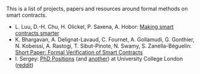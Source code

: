 This is a list of projects, papers and resources around
formal methods on smart contracts.

* L. Luu, D.-H. Chu, H. Olickel, P. Saxena, A. Hobor: [Making smart contracts smarter](https://eprint.iacr.org/2016/633.pdf)
* K. Bhargavan, A. Delignat-Lavaud, C. Fournet, A. Gollamudi, G. Gonthier, N. Kobeissi, A. Rastogi, T. Sibut-Pinote,
  N. Swamy, S. Zanella-Béguelin: [Short Paper: Formal Verification of Smart Contracts](http://research.microsoft.com/en-us/um/people/nswamy/papers/solidether.pdf)
* I. Sergey: [PhD Positions](https://www.prism.ucl.ac.uk/#!/?project=193) (and [another](https://www.prism.ucl.ac.uk/#!/?project=194)) at University College London ([reddit](https://www.reddit.com/r/ethereum/comments/4yzt4m/two_phd_positions_on_verification_of_smart/))
